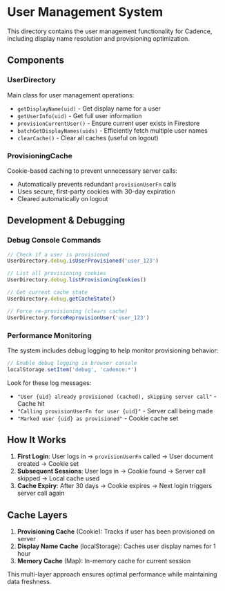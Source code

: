 # User Management System

This directory contains the user management functionality for Cadence, including display name resolution and provisioning optimization.

## Components

### UserDirectory
Main class for user management operations:
- `getDisplayName(uid)` - Get display name for a user
- `getUserInfo(uid)` - Get full user information  
- `provisionCurrentUser()` - Ensure current user exists in Firestore
- `batchGetDisplayNames(uids)` - Efficiently fetch multiple user names
- `clearCache()` - Clear all caches (useful on logout)

### ProvisioningCache
Cookie-based caching to prevent unnecessary server calls:
- Automatically prevents redundant `provisionUserFn` calls
- Uses secure, first-party cookies with 30-day expiration
- Cleared automatically on logout

## Development & Debugging

### Debug Console Commands

```javascript
// Check if a user is provisioned
UserDirectory.debug.isUserProvisioned('user_123')

// List all provisioning cookies  
UserDirectory.debug.listProvisioningCookies()

// Get current cache state
UserDirectory.debug.getCacheState()

// Force re-provisioning (clears cache)
UserDirectory.forceReprovisionUser('user_123')
```

### Performance Monitoring

The system includes debug logging to help monitor provisioning behavior:

```javascript
// Enable debug logging in browser console
localStorage.setItem('debug', 'cadence:*')
```

Look for these log messages:
- `"User {uid} already provisioned (cached), skipping server call"` - Cache hit
- `"Calling provisionUserFn for user {uid}"` - Server call being made
- `"Marked user {uid} as provisioned"` - Cookie cache set

## How It Works

1. **First Login**: User logs in → `provisionUserFn` called → User document created → Cookie set
2. **Subsequent Sessions**: User logs in → Cookie found → Server call skipped → Local cache used
3. **Cache Expiry**: After 30 days → Cookie expires → Next login triggers server call again

## Cache Layers

1. **Provisioning Cache** (Cookie): Tracks if user has been provisioned on server
2. **Display Name Cache** (localStorage): Caches user display names for 1 hour  
3. **Memory Cache** (Map): In-memory cache for current session

This multi-layer approach ensures optimal performance while maintaining data freshness.
